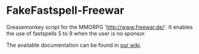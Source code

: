 # FakeFastspell-Freewar
 Greasemonkey script for the MMORPG 'http://www.freewar.de/'. It enables the use of fastspells 5 to 9 when the user is no sponsor.

The available documentation can be found in [our wiki](https://github.com/ZabuzaW/FakeFastspell-Freewar/wiki).
